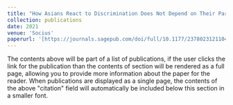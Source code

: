 ```yaml
---
title: "How Asians React to Discrimination Does Not Depend on Their Party Identification"
collection: publications
date: 2021
venue: 'Socius'
paperurl: '[https://journals.sagepub.com/doi/full/10.1177/23780231211048023](https://journals.sagepub.com/doi/full/10.1177/23780231211048023)'
---
```


The contents above will be part of a list of publications, if the user clicks the link for the publication than the contents of section will be rendered as a full page, allowing you to provide more information about the paper for the reader. When publications are displayed as a single page, the contents of the above "citation" field will automatically be included below this section in a smaller font.
